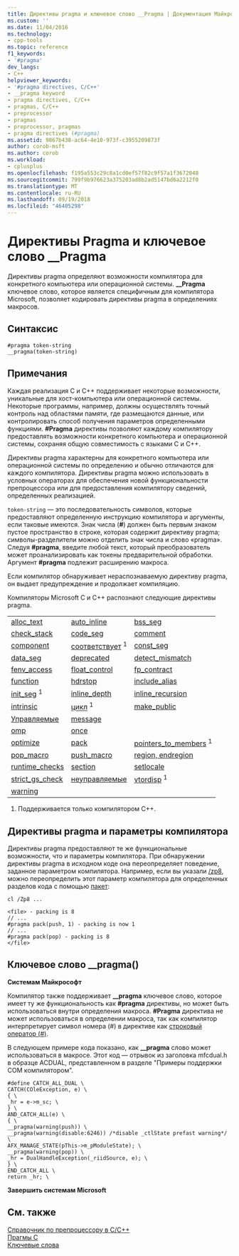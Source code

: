 ```yaml
---
title: Директивы pragma и ключевое слово __Pragma | Документация Майкрософт
ms.custom: ''
ms.date: 11/04/2016
ms.technology:
- cpp-tools
ms.topic: reference
f1_keywords:
- '#pragma'
dev_langs:
- C++
helpviewer_keywords:
- '#pragma directives, C/C++'
- __pragma keyword
- pragma directives, C/C++
- pragmas, C/C++
- preprocessor
- pragmas
- preprocessor, pragmas
- pragma directives (#pragma)
ms.assetid: 9867b438-ac64-4e10-973f-c3955209873f
author: corob-msft
ms.author: corob
ms.workload:
- cplusplus
ms.openlocfilehash: f195a553c29c8a1cd0ef57f82c9f57a1f3672048
ms.sourcegitcommit: 799f9b976623a375203ad8b2ad5147bd6a2212f0
ms.translationtype: MT
ms.contentlocale: ru-RU
ms.lasthandoff: 09/19/2018
ms.locfileid: "46405298"
---
```

# <a name="pragma-directives-and-the-pragma-keyword"></a>Директивы Pragma и ключевое слово __Pragma
Директивы pragma определяют возможности компилятора для конкретного компьютера или операционной системы. **__Pragma** ключевое слово, которое является специфичным для компилятора Microsoft, позволяет кодировать директивы pragma в определениях макросов.  
  
## <a name="syntax"></a>Синтаксис  
  
```  
#pragma token-string  
__pragma(token-string)  
```  
  
## <a name="remarks"></a>Примечания  
 
Каждая реализация C и C++ поддерживает некоторые возможности, уникальные для хост-компьютера или операционной системы. Некоторые программы, например, должны осуществлять точный контроль над областями памяти, где размещаются данные, или контролировать способ получения параметров определенными функциями. **#Pragma** директивы позволяют каждому компилятору предоставлять возможности конкретного компьютера и операционной системы, сохраняя общую совместимость с языками C и C++.  
  
Директивы pragma характерны для конкретного компьютера или операционной системы по определению и обычно отличаются для каждого компилятора. Директивы pragma можно использовать в условных операторах для обеспечения новой функциональности препроцессора или для предоставления компилятору сведений, определенных реализацией.  
  
`token-string` — это последовательность символов, которые предоставляют определенную инструкцию компилятора и аргументы, если таковые имеются. Знак числа (**#**) должен быть первым знаком пустое пространство в строке, которая содержит директиву pragma; символы-разделители можно отделить знак числа и слово «pragma». Следуя **#pragma**, введите любой текст, который преобразователь может проанализировать как токены предварительной обработки. Аргумент **#pragma** подлежит расширению макроса.  
  
Если компилятор обнаруживает нераспознаваемую директиву pragma, он выдает предупреждение и продолжает компиляцию.  
  
Компиляторы Microsoft C и C++ распознают следующие директивы pragma.  
  
||||  
|-|-|-|  
|[alloc_text](../preprocessor/alloc-text.md)|[auto_inline](../preprocessor/auto-inline.md)|[bss_seg](../preprocessor/bss-seg.md)|  
|[check_stack](../preprocessor/check-stack.md)|[code_seg](../preprocessor/code-seg.md)|[comment](../preprocessor/comment-c-cpp.md)|  
|[component](../preprocessor/component.md)|[соответствует](../preprocessor/conform.md) <sup>1</sup>|[const_seg](../preprocessor/const-seg.md)|  
|[data_seg](../preprocessor/data-seg.md)|[deprecated](../preprocessor/deprecated-c-cpp.md)|[detect_mismatch](../preprocessor/detect-mismatch.md)|  
|[fenv_access](../preprocessor/fenv-access.md)|[float_control](../preprocessor/float-control.md)|[fp_contract](../preprocessor/fp-contract.md)|  
|[function](../preprocessor/function-c-cpp.md)|[hdrstop](../preprocessor/hdrstop.md)|[include_alias](../preprocessor/include-alias.md)|  
|[init_seg](../preprocessor/init-seg.md) <sup>1</sup>|[inline_depth](../preprocessor/inline-depth.md)|[inline_recursion](../preprocessor/inline-recursion.md)|  
|[intrinsic](../preprocessor/intrinsic.md)|[цикл](../preprocessor/loop.md) <sup>1</sup>|[make_public](../preprocessor/make-public.md)|  
|[Управляемые](../preprocessor/managed-unmanaged.md)|[message](../preprocessor/message.md)||  
|[omp](../preprocessor/omp.md)|[once](../preprocessor/once.md)||  
|[optimize](../preprocessor/optimize.md)|[pack](../preprocessor/pack.md)|[pointers_to_members](../preprocessor/pointers-to-members.md) <sup>1</sup>|  
|[pop_macro](../preprocessor/pop-macro.md)|[push_macro](../preprocessor/push-macro.md)|[region, endregion](../preprocessor/region-endregion.md)|  
|[runtime_checks](../preprocessor/runtime-checks.md)|[section](../preprocessor/section.md)|[setlocale](../preprocessor/setlocale.md)|  
|[strict_gs_check](../preprocessor/strict-gs-check.md)|[неуправляемые](../preprocessor/managed-unmanaged.md)|[vtordisp](../preprocessor/vtordisp.md) <sup>1</sup>|  
|[warning](../preprocessor/warning.md)|||  
  
 1. Поддерживается только компилятором C++.  
  
## <a name="pragmas-and-compiler-options"></a>Директивы pragma и параметры компилятора  
 
Директивы pragma предоставляют те же функциональные возможности, что и параметры компилятора. При обнаружении директивы pragma в исходном коде она переопределяет поведение, заданное параметром компилятора. Например, если вы указали [/zp8](../build/reference/zp-struct-member-alignment.md), можно переопределить этот параметр компилятора для определенных разделов кода с помощью [пакет](../preprocessor/pack.md):  
  
```  
cl /Zp8 ...  
  
<file> - packing is 8  
// ...  
#pragma pack(push, 1) - packing is now 1  
// ...  
#pragma pack(pop) - packing is 8  
</file>  
```  
  
## <a name="the-pragma-keyword"></a>Ключевое слово __pragma()  
 
**Системам Майкрософт**  
  
Компилятор также поддерживает **__pragma** ключевое слово, которое имеет ту же функциональность как **#pragma** директивы, но может быть использоваться внутри определения макроса. **#Pragma** директива не может использоваться в определении макроса, так как компилятор интерпретирует символ номера (#) в директиве как [строковый оператор (#)](../preprocessor/stringizing-operator-hash.md).  
  
В следующем примере кода показано, как **__pragma** слово может использоваться в макросе. Этот код — отрывок из заголовка mfcdual.h в образце ACDUAL, представленном в разделе "Примеры поддержки COM компилятором".  
  
```  
#define CATCH_ALL_DUAL \  
CATCH(COleException, e) \  
{ \  
_hr = e->m_sc; \  
} \  
AND_CATCH_ALL(e) \  
{ \  
__pragma(warning(push)) \  
__pragma(warning(disable:6246)) /*disable _ctlState prefast warning*/ \  
AFX_MANAGE_STATE(pThis->m_pModuleState); \  
__pragma(warning(pop)) \  
_hr = DualHandleException(_riidSource, e); \  
} \  
END_CATCH_ALL \  
return _hr; \  
```  
  
**Завершить системам Microsoft**  
  
## <a name="see-also"></a>См. также  
 
[Справочник по препроцессору в C/C++](../preprocessor/c-cpp-preprocessor-reference.md)<br/>
[Прагмы C](../c-language/c-pragmas.md)<br/>
[Ключевые слова](../cpp/keywords-cpp.md)